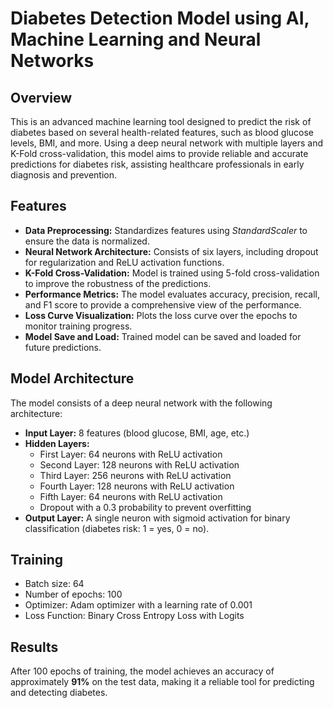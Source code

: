 <h1>Diabetes Detection Model using AI, Machine Learning and Neural Networks</h1>

<h2>Overview</h2>
<p>
  This is an advanced machine learning tool designed to predict the risk of diabetes based on several health-related features, such as blood glucose levels, BMI, and more. Using a deep neural network with multiple layers and K-Fold cross-validation, this model aims to provide reliable and accurate predictions for diabetes risk, assisting healthcare professionals in early diagnosis and prevention.
</p>

<h2>Features</h2>
<ul>
  <li><strong>Data Preprocessing:</strong> Standardizes features using <em>StandardScaler</em> to ensure the data is normalized.</li>
  <li><strong>Neural Network Architecture:</strong> Consists of six layers, including dropout for regularization and ReLU activation functions.</li>
  <li><strong>K-Fold Cross-Validation:</strong> Model is trained using 5-fold cross-validation to improve the robustness of the predictions.</li>
  <li><strong>Performance Metrics:</strong> The model evaluates accuracy, precision, recall, and F1 score to provide a comprehensive view of the performance.</li>
  <li><strong>Loss Curve Visualization:</strong> Plots the loss curve over the epochs to monitor training progress.</li>
  <li><strong>Model Save and Load:</strong> Trained model can be saved and loaded for future predictions.</li>
</ul>

<h2>Model Architecture</h2>
<p>
  The model consists of a deep neural network with the following architecture:
</p>
<ul>
  <li><strong>Input Layer:</strong> 8 features (blood glucose, BMI, age, etc.)</li>
  <li><strong>Hidden Layers:</strong>
    <ul>
      <li>First Layer: 64 neurons with ReLU activation</li>
      <li>Second Layer: 128 neurons with ReLU activation</li>
      <li>Third Layer: 256 neurons with ReLU activation</li>
      <li>Fourth Layer: 128 neurons with ReLU activation</li>
      <li>Fifth Layer: 64 neurons with ReLU activation</li>
      <li>Dropout with a 0.3 probability to prevent overfitting</li>
    </ul>
  </li>
  <li><strong>Output Layer:</strong> A single neuron with sigmoid activation for binary classification (diabetes risk: 1 = yes, 0 = no).</li>
</ul>

<h2>Training</h2>
<ul>
  <li>Batch size: 64</li>
  <li>Number of epochs: 100</li>
  <li>Optimizer: Adam optimizer with a learning rate of 0.001</li>
  <li>Loss Function: Binary Cross Entropy Loss with Logits</li>
</ul>

<h2>Results</h2>
<p>After 100 epochs of training, the model achieves an accuracy of approximately <strong>91%</strong> on the test data, making it a reliable tool for predicting and detecting diabetes.
</ul>

